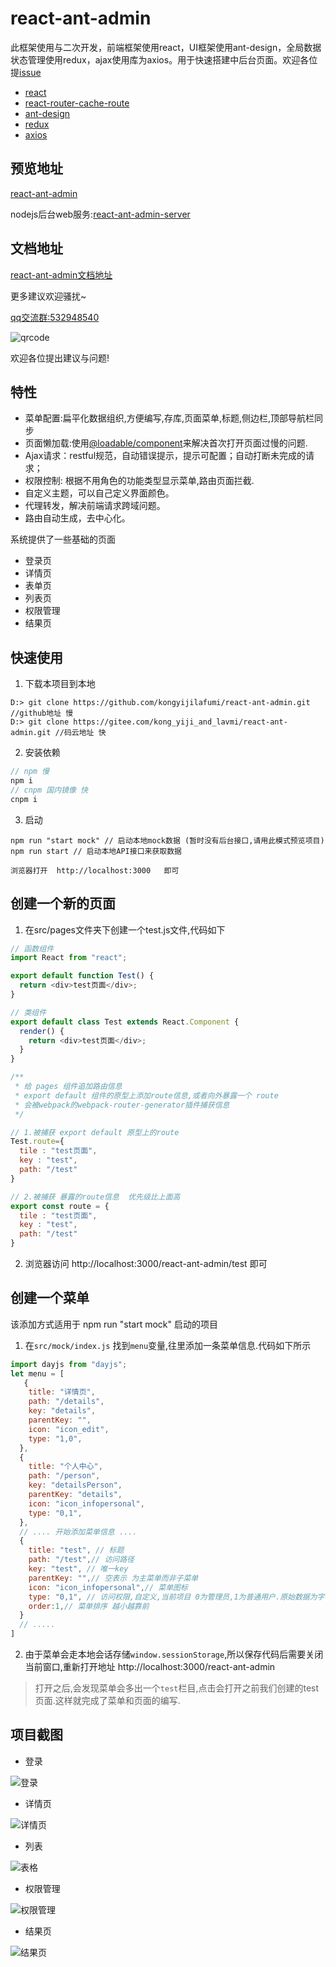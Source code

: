 # react-ant-admin

此框架使用与二次开发，前端框架使用react，UI框架使用ant-design，全局数据状态管理使用redux，ajax使用库为axios。用于快速搭建中后台页面。欢迎各位提[issue](https://github.com/kongyijilafumi/react-ant-admin/issues)
* [react](https://react.docschina.org/)
* [react-router-cache-route](https://www.npmjs.com/package/react-router-cache-route)
* [ant-design](https://ant.design/index-cn)
* [redux](https://redux.js.org/)
* [axios](http://www.axios-js.com/)

## 预览地址

[react-ant-admin](http://azhengpersonalblog.top/react-ant-admin/)

nodejs后台web服务:[react-ant-admin-server](https://gitee.com/kong_yiji_and_lavmi/react-ant-admin-server)
## 文档地址

[react-ant-admin文档地址](https://azhengpersonalblog.top/doc-react-ant-admin/)

更多建议欢迎骚扰~

[qq交流群:532948540](https://qm.qq.com/cgi-bin/qm/qr?k=Wo_kXUOA-mTBviZ6gF4H912AKdE5vTML&jump_from=webapi)

![qrcode](https://gitee.com/kong_yiji_and_lavmi/my-image/raw/master/qq.jpg)

欢迎各位提出建议与问题!


## 特性
- 菜单配置:扁平化数据组织,方便编写,存库,页面菜单,标题,侧边栏,顶部导航栏同步
- 页面懒加载:使用[@loadable/component](https://loadable-components.com/docs/getting-started/)来解决首次打开页面过慢的问题.
- Ajax请求：restful规范，自动错误提示，提示可配置；自动打断未完成的请求；
- 权限控制: 根据不用角色的功能类型显示菜单,路由页面拦截.
- 自定义主题，可以自己定义界面颜色。
- 代理转发，解决前端请求跨域问题。
- 路由自动生成，去中心化。

系统提供了一些基础的页面
- 登录页
- 详情页
- 表单页
- 列表页
- 权限管理
- 结果页

## 快速使用

1. 下载本项目到本地

```
D:> git clone https://github.com/kongyijilafumi/react-ant-admin.git //github地址 慢
D:> git clone https://gitee.com/kong_yiji_and_lavmi/react-ant-admin.git //码云地址 快

```

2. 安装依赖

```js
// npm 慢
npm i
// cnpm 国内镜像 快
cnpm i
```

3. 启动

```
npm run "start mock" // 启动本地mock数据 (暂时没有后台接口,请用此模式预览项目)
npm run start // 启动本地API接口来获取数据

浏览器打开  http://localhost:3000   即可
```
## 创建一个新的页面

1. 在src/pages文件夹下创建一个test.js文件,代码如下
```js
// 函数组件
import React from "react";

export default function Test() {
  return <div>test页面</div>;
}

// 类组件
export default class Test extends React.Component {
  render() {
    return <div>test页面</div>;
  }
}

/**
 * 给 pages 组件追加路由信息 
 * export default 组件的原型上添加route信息,或者向外暴露一个 route 
 * 会被webpack的webpack-router-generator插件捕获信息
 */

// 1.被捕获 export default 原型上的route
Test.route={
  tile : "test页面",
  key : "test",
  path: "/test"
}

// 2.被捕获 暴露的route信息  优先级比上面高
export const route = {
  tile : "test页面",
  key : "test",
  path: "/test"
}
```

2. 浏览器访问 http://localhost:3000/react-ant-admin/test 即可

## 创建一个菜单

该添加方式适用于 npm run "start mock" 启动的项目

1. 在``src/mock/index.js`` 找到``menu``变量,往里添加一条菜单信息.代码如下所示

```js
import dayjs from "dayjs";
let menu = [
   {
    title: "详情页",
    path: "/details",
    key: "details",
    parentKey: "",
    icon: "icon_edit",
    type: "1,0",
  },
  {
    title: "个人中心",
    path: "/person",
    key: "detailsPerson",
    parentKey: "details",
    icon: "icon_infopersonal",
    type: "0,1",
  },
  // .... 开始添加菜单信息 ....
  {
    title: "test", // 标题
    path: "/test",// 访问路径
    key: "test", // 唯一key
    parentKey: "",// 空表示 为主菜单而非子菜单
    icon: "icon_infopersonal",// 菜单图标
    type: "0,1", // 访问权限,自定义,当前项目 0为管理员,1为普通用户.原始数据为字符串形式,会中途进行转化为数组形式["0","1"]
    order:1,// 菜单排序 越小越靠前
  }
  // .....
]

```

2. 由于菜单会走本地会话存储``window.sessionStorage``,所以保存代码后需要关闭当前窗口,重新打开地址  http://localhost:3000/react-ant-admin  

>打开之后,会发现菜单会多出一个``test``栏目,点击会打开之前我们创建的test页面.这样就完成了菜单和页面的编写.




## 项目截图

* 登录

![登录](https://gitee.com/kong_yiji_and_lavmi/my-image/raw/master/react-ant-admin-doc01.png)

* 详情页

![详情页](https://gitee.com/kong_yiji_and_lavmi/my-image/raw/master/react-ant-admin-detail.png)

* 列表

![表格](https://gitee.com/kong_yiji_and_lavmi/my-image/raw/master/react-ant-admin-list.png)

* 权限管理

![权限管理](https://gitee.com/kong_yiji_and_lavmi/my-image/raw/master/react-ant-admin-power.png)

* 结果页

![结果页](https://gitee.com/kong_yiji_and_lavmi/my-image/raw/master/react-ant-admin-result1.png)





